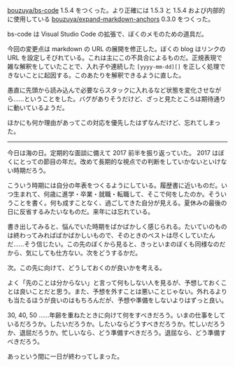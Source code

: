 [bouzuya/bs-code][] 1.5.4 をつくった。より正確には 1.5.3 と 1.5.4 および内部的に使用している [bouzuya/expand-markdown-anchors][] 0.3.0 をつくった。

bs-code は Visual Studio Code の拡張で、ぼくのメモのための道具だ。

今回の変更点は markdown の URL の展開を修正した。ぼくの blog はリンクの URL を設定しそびれている。これは主にこの不具合によるものだ。正規表現で雑な解釈をしていたことで、入れ子や連続した `[yyyy-mm-dd][]` を正しく処理できないことに起因する。このあたりを解釈できるように直した。

愚直に先頭から読み込んで必要ならスタックに入れるなど状態を変化させながら……ということをした。バグがありそうだけど、ざっと見たところは期待通りに動いているようだ。

ほかにも何か理由があってこの対応を優先したはずなんだけど、忘れてしまった。

-----

今日は海の日。定期的な面談に備えて 2017 前半を振り返っていた。 2017 はぼくにとっての節目の年だ。改めて長期的な視点での判断をしていかないといけない時期だろう。

こういう時期には自分の年表をつくるようにしている。履歴書に近いものだ。いつ生まれて、何歳に進学・卒業・就職・転職して、そこで何をしたのか。そういうことを書く。何も成すことなく、過ごしてきた自分が見える。夏休みの最後の日に反省するみたいなものだ。来年には忘れている。

書き出してみると、悩んでいた時期をばかばかしく感じられる。たいていのものは終わってみればばかばかしいもので、そのときのベストは尽くしていたんだ……そう信じたい。この先のぼくから見ると、きっといまのぼくも同様なのだから、気にしても仕方ない。次をどうするかだ。

次。この先に向けて、どうしておくのが良いかを考える。

よく「先のことは分からない」と言って何もしない人を見るが、予想しておくことは良いことだと思う。また、予想を外すことは悪いことじゃない。外れるよりも当たるほうが良いのはもちろんだが、予想や準備をしないよりはずっと良い。

30, 40, 50 ……年齢を重ねたときに向けて何をすべきだろう。いまの仕事をしているだろうか。したいだろうか。したいならどうすべきだろうか。忙しいだろうか、退屈だろうか。忙しいなら、どう準備すべきだろう。退屈なら、どう準備すべきだろう。

あっという間に一日が終わってしまった。

[bouzuya/bs-code]: https://github.com/bouzuya/bs-code
[bouzuya/expand-markdown-anchors]: https://github.com/bouzuya/expand-markdown-anchors
